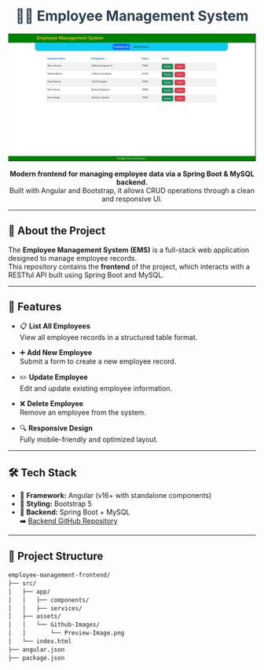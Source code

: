 <h1 align="center" style="color:#2c3e50;">👨‍💼 Employee Management System</h1>

<p align="center">
  <img src="./empMan.jpg" alt="EMS Preview" width="600"/>
</p>

<p align="center">
  <b>Modern frontend for managing employee data via a Spring Boot & MySQL backend.</b><br>
  Built with Angular and Bootstrap, it allows CRUD operations through a clean and responsive UI.
</p>

---

## 📄 About the Project

The **Employee Management System (EMS)** is a full-stack web application designed to manage employee records.  
This repository contains the **frontend** of the project, which interacts with a RESTful API built using Spring Boot and MySQL.

---

## 🌟 Features

- 📋 **List All Employees**  
  View all employee records in a structured table format.

- ➕ **Add New Employee**  
  Submit a form to create a new employee record.

- ✏️ **Update Employee**  
  Edit and update existing employee information.

- ❌ **Delete Employee**  
  Remove an employee from the system.

- 🔍 **Responsive Design**  
  Fully mobile-friendly and optimized layout.

---

## 🛠️ Tech Stack

- 🎯 **Framework:** Angular (v16+ with standalone components)
- 🎨 **Styling:** Bootstrap 5
- 🔗 **Backend:** Spring Boot + MySQL  
  ➡️ [Backend GitHub Repository](https://github.com/your-username/EmployeeManagementSystemApplication-Backend)

---

## 📁 Project Structure

```bash
employee-management-frontend/
├── src/
│   ├── app/
│   │   ├── components/
│   │   ├── services/
│   ├── assets/
│   │   └── Github-Images/
│   │       └── Preview-Image.png
│   └── index.html
├── angular.json
├── package.json
